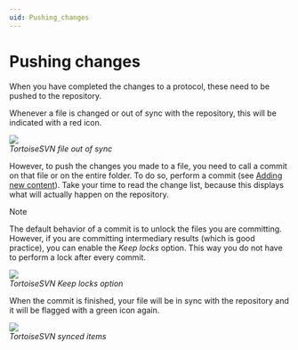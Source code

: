 ```yaml
---
uid: Pushing_changes
---
```


# Pushing changes

When you have completed the changes to a protocol, these need to be pushed to the repository.

Whenever a file is changed or out of sync with the repository, this will be indicated with a red icon.

![](~/develop/images/SVN_out_of_sync_icon.png)<br>
*TortoiseSVN file out of sync*

However, to push the changes you made to a file, you need to call a commit on that file or on the entire folder. To do so, perform a commit (see [Adding new content](xref:Adding_new_content)). Take your time to read the change list, because this displays what will actually happen on the repository.

> [!NOTE]
> The default behavior of a commit is to unlock the files you are committing. However, if you are committing intermediary results (which is good practice), you can enable the *Keep locks* option. This way you do not have to perform a lock after every commit.
>
> ![](~/develop/images/SVN_keep_locks.png)<br>
> *TortoiseSVN Keep locks option*

When the commit is finished, your file will be in sync with the repository and it will be flagged with a green icon again.

![](~/develop/images/SVN_in_sync_icon.png)<br>
*TortoiseSVN synced items*
